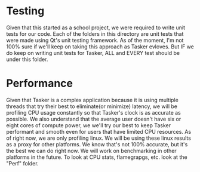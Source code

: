# Testing

Given that this started as a school project, we were required to write unit tests for our code. Each of the folders in this directory are unit tests that were made using Qt's unit testing framework. As of the moment, I'm not 100% sure if we'll keep on taking this approach as Tasker evloves. But IF we do keep on writing unit tests for Tasker, ALL and EVERY test should be under this folder.


# Performance
Given that Tasker is a complex application because it is using multiple threads that try their best to eliminate(or minimize) latency, we will be profiling CPU usage constantly so that Tasker's clock is as accurate as possible. We also understand that the average user doesn't have six or eight cores of compute power, we we'll try our best to keep Tasker performant and smooth even for users that have limited CPU resources. As of right now, we are only profiling linux. We will be using these linux results as a proxy for other platforms. We know that's not 100% accurate, but it's the best we can do right now. We will work on benchmarking in other platforms in the future. To look at CPU stats, flamegrapgs, etc. look at the "Perf" folder.